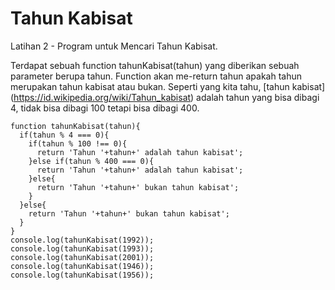 # Tahun Kabisat
Latihan 2 - Program untuk Mencari Tahun Kabisat.

Terdapat sebuah function tahunKabisat(tahun) yang diberikan sebuah parameter berupa tahun. Function akan me-return tahun apakah tahun merupakan tahun kabisat atau bukan. Seperti yang kita tahu, [tahun kabisat] (https://id.wikipedia.org/wiki/Tahun_kabisat) adalah tahun yang bisa dibagi 4, tidak bisa dibagi 100 tetapi bisa dibagi 400.

```
function tahunKabisat(tahun){
  if(tahun % 4 === 0){
    if(tahun % 100 !== 0){
      return 'Tahun '+tahun+' adalah tahun kabisat';
    }else if(tahun % 400 === 0){
      return 'Tahun '+tahun+' adalah tahun kabisat';
    }else{
      return 'Tahun '+tahun+' bukan tahun kabisat';
    }
  }else{
    return 'Tahun '+tahun+' bukan tahun kabisat';
  }
}
console.log(tahunKabisat(1992));
console.log(tahunKabisat(1993));
console.log(tahunKabisat(2001));
console.log(tahunKabisat(1946));
console.log(tahunKabisat(1956));

```
